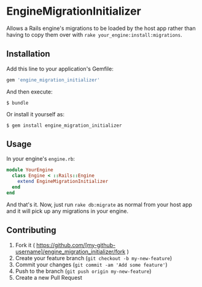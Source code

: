 # EngineMigrationInitializer

Allows a Rails engine's migrations to be loaded by the host app rather than having to copy them over with `rake your_engine:install:migrations`.

## Installation

Add this line to your application's Gemfile:

```ruby
gem 'engine_migration_initializer'
```

And then execute:

    $ bundle

Or install it yourself as:

    $ gem install engine_migration_initializer

## Usage

In your engine's `engine.rb`:

```ruby
module YourEngine
  class Engine < ::Rails::Engine
    extend EngineMigrationInitializer
  end
end
```

And that's it. Now, just run `rake db:migrate` as normal from your host app and it will pick up any migrations in your engine.

## Contributing

1. Fork it ( https://github.com/[my-github-username]/engine_migration_initializer/fork )
2. Create your feature branch (`git checkout -b my-new-feature`)
3. Commit your changes (`git commit -am 'Add some feature'`)
4. Push to the branch (`git push origin my-new-feature`)
5. Create a new Pull Request
